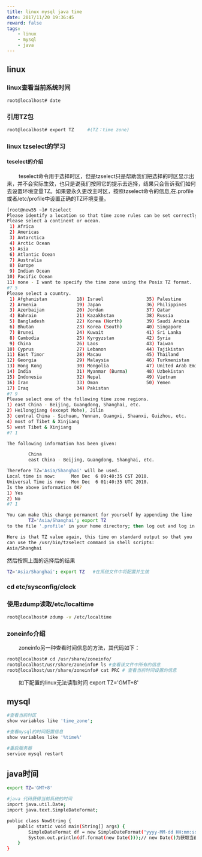 ```yaml
---
title: linux mysql java time
date: 2017/11/20 19:36:45
reward: false
tags: 
    - linux
    - mysql
    - java
---
```



## linux

### linux查看当前系统时间

``` bash
root@localhost# date
```
### 引用TZ包 
``` bash
root@localhost# export TZ     #(TZ：time zone)
```

### linux tzselect的学习

#### teselect的介绍

&nbsp;&nbsp;&nbsp;&nbsp;&nbsp;&nbsp;&nbsp;&nbsp;teselect命令用于选择时区，但是tzselect只是帮助我们把选择的时区显示出来，并不会实际生效，也只是说我们按照它的提示去选择，结果只会告诉我们如何去设置环境变量TZ。如果要永久更改主时区，按照tzselect命令的信息,在.profile或者/etc/profile中设置正确的TZ环境变量。

``` bash
[root@new55 ~]# tzselect 
Please identify a location so that time zone rules can be set correctly.
Please select a continent or ocean.
 1) Africa
 2) Americas
 3) Antarctica
 4) Arctic Ocean
 5) Asia
 6) Atlantic Ocean
 7) Australia
 8) Europe
 9) Indian Ocean
10) Pacific Ocean
11) none - I want to specify the time zone using the Posix TZ format.
#? 5 
Please select a country.
 1) Afghanistan           18) Israel                35) Palestine
 2) Armenia               19) Japan                 36) Philippines
 3) Azerbaijan            20) Jordan                37) Qatar
 4) Bahrain               21) Kazakhstan            38) Russia
 5) Bangladesh            22) Korea (North)         39) Saudi Arabia
 6) Bhutan                23) Korea (South)         40) Singapore
 7) Brunei                24) Kuwait                41) Sri Lanka
 8) Cambodia              25) Kyrgyzstan            42) Syria
 9) China                 26) Laos                  43) Taiwan
10) Cyprus                27) Lebanon               44) Tajikistan
11) East Timor            28) Macau                 45) Thailand
12) Georgia               29) Malaysia              46) Turkmenistan
13) Hong Kong             30) Mongolia              47) United Arab Emirates
14) India                 31) Myanmar (Burma)       48) Uzbekistan
15) Indonesia             32) Nepal                 49) Vietnam
16) Iran                  33) Oman                  50) Yemen
17) Iraq                  34) Pakistan
#? 9 
Please select one of the following time zone regions.
1) east China - Beijing, Guangdong, Shanghai, etc.
2) Heilongjiang (except Mohe), Jilin
3) central China - Sichuan, Yunnan, Guangxi, Shaanxi, Guizhou, etc.
4) most of Tibet & Xinjiang
5) west Tibet & Xinjiang
#? 1

The following information has been given:

        China
        east China - Beijing, Guangdong, Shanghai, etc.

Therefore TZ='Asia/Shanghai' will be used.
Local time is now:      Mon Dec  6 09:40:35 CST 2010.
Universal Time is now:  Mon Dec  6 01:40:35 UTC 2010.
Is the above information OK?
1) Yes
2) No
#? 1

You can make this change permanent for yourself by appending the line
        TZ='Asia/Shanghai'; export TZ 
to the file '.profile' in your home directory; then log out and log in again.

Here is that TZ value again, this time on standard output so that you
can use the /usr/bin/tzselect command in shell scripts:
Asia/Shanghai

```

然后按照上面的选择后的结果

``` bash
TZ='Asia/Shanghai'; export TZ   #在系统文件中将配置并生效
```

### cd etc/sysconfig/clock

### 使用zdump读取/etc/localtime

``` bash
root@localhost# zdump -v /etc/localtime
```

### zoneinfo介绍

&nbsp;&nbsp;&nbsp;&nbsp;&nbsp;&nbsp;&nbsp;&nbsp;zoneinfo另一种查看时间信息的方法，其代码如下：

``` bash
root@localhost# cd /usr/share/zoneinfo/
root@localhost/usr/share/zoneinfo# ls #查看该文件中所有的信息
root@localhost/usr/share/zoneinfo# cat PRC # 查看当前时间设置的信息
```

&nbsp;&nbsp;&nbsp;&nbsp;&nbsp;&nbsp;&nbsp;&nbsp;如下配置的linux无法读取时间  export TZ='GMT+8'

## mysql

``` bash
#查看当前时区
show variables like 'time_zone';

#查看mysql的时间配置信息
show variables like '%time%'

#重启服务器
service mysql restart

```

## java时间

``` bash
export TZ='GMT+8'

#java 代码获得当前系统的时间
import java.util.Date;
import java.text.SimpleDateFormat;

public class NowString {
    public static void main(String[] args) { 
        SimpleDateFormat df = new SimpleDateFormat("yyyy-MM-dd HH:mm:ss");//设置日期格式
        System.out.println(df.format(new Date()));// new Date()为获取当前系统时间
    }
}

```